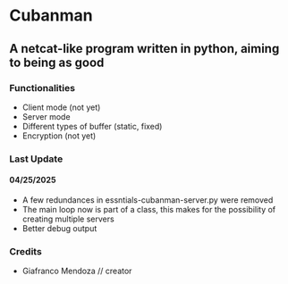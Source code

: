 <h1>Cubanman</h1>

<h2>A netcat-like program written in python, aiming to being as good</h2>

<h3>Functionalities</h3>

- Client mode (not yet)
- Server mode
- Different types of buffer (static, fixed)
- Encryption (not yet)

<h3>Last Update</h3>

<h4>04/25/2025</h4>

- A few redundances in essntials-cubanman-server.py were removed
- The main loop now is part of a class, this makes for the possibility of creating multiple servers
- Better debug output

<h3>Credits</h3>

- Giafranco Mendoza // creator
